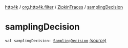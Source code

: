 [http4k](../../index.md) / [org.http4k.filter](../index.md) / [ZipkinTraces](index.md) / [samplingDecision](./sampling-decision.md)

# samplingDecision

`val samplingDecision: `[`SamplingDecision`](../-sampling-decision/index.md) [(source)](https://github.com/http4k/http4k/blob/master/http4k-core/src/main/kotlin/org/http4k/filter/ZipkinTraces.kt#L46)